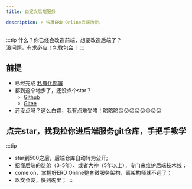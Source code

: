 ```yaml
---
title: 自定义后端服务

description: ⚡ 拓展ERD Online后端功能.
---
```

:::tip
什么？你已经会改造前端，想要改造后端了？<br/>
没问题，有求必应！包教包会！
:::

## 前提

- 已经完成 [私有化部署](/docs/quick-start/try-out-install)
- 都到这个地步了，还没点个star？
  - [Github](https://github.com/www-zerocode-net-cn/ERD-Online)
  - [Gitee](https://gitee.com/MARTIN-88/erd-online)
- 还没点吗？这么白嫖，我有点难受咯！略略略😝😝😝😝😝😝😝😝

## 点完star，找我拉你进后端服务git仓库，手把手教学

:::tip
- star到500之后，后端仓库自动转为公开;
- 招懂后端的徒弟（3-5年）、或者大神（5年以上），专门来维护后端技术线；
- come on，掌握好ERD Online整套微服务架构，离架构师就不远了；
- 以文会友，快到碗里；
:::